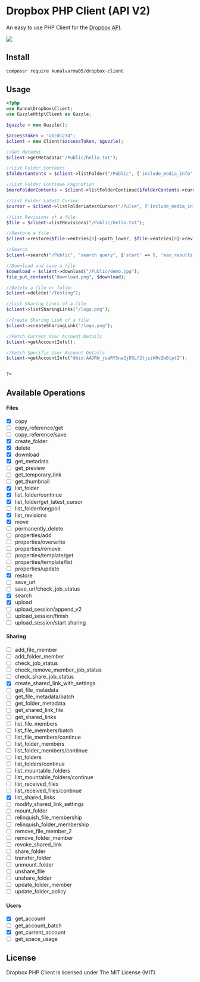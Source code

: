 Dropbox PHP Client (API V2)
===========================
An easy to use PHP Client for the [Dropbox API](https://www.dropbox.com/developers/documentation/http/documentation).

<img src="https://cloud.githubusercontent.com/assets/893057/13731118/b7cf0e4e-e987-11e5-942f-13c53d65da35.png">


## Install
```sh
composer require kunalvarma05/dropbox-client
```

## Usage
```php
<?php
use Kunnu\Dropbox\Client;
use GuzzleHttp\Client as Guzzle;

$guzzle = new Guzzle();

$accessToken = "abcd1234";
$client = new Client($accessToken, $guzzle);

//Get Metadat
$client->getMetadata("/Public/hello.txt");

//List Folder Contents
$folderContents = $client->listFolder("/Public", ['include_media_info' => false, 'recursive' => false, 'include_deleted' => true]);

//List Folder Continue Pagination
$moreFolderContents = $client->listFolderContinue($folderContents->cursor);

//List Folder Latest Cursor
$cursor = $client->listFolderLatestCursor("/Pulse", ['include_media_info' => false, 'recursive' => false]);

//List Revisions of a file
$file = $client->listRevisions("/Public/hello.txt");

//Restore a file
$client->restore($file->entries[0]->path_lower, $file->entries[0]->rev);

//Search
$client->search("/Public", "search query", ['start' => 0, 'max_results' => 20, 'mode' => "filename_and_content"]);

//Download and save a file
$download = $client->download("/Public/demo.jpg");
file_put_contents("download.png", $download);

//Delete a file or folder
$client->delete("/Testing");

//List Sharing Links of a file
$client->listSharingLinks("/logo.png");

//Create Sharing Link of a file
$client->createSharingLink("/logo.png");

//Fetch Current User Account Details
$client->getAccountInfo();

//Fetch Specific User Account Details
$client->getAccountInfo("dbid:AADRW_juaRY5na2jDSLf2tjzikRvZwBlpt2");


?>
```

## Available Operations
#### Files
- [x] copy
- [ ] copy_reference/get
- [ ] copy_reference/save
- [x] create_folder
- [x] delete
- [x] download
- [x] get_metadata
- [ ] get_preview
- [ ] get_temporary_link
- [ ] get_thumbnail
- [x] list_folder
- [x] list_folder/continue
- [x] list_folder/get_latest_cursor
- [ ] list_folder/longpoll
- [x] list_revisions
- [x] move
- [ ] permanently_delete
- [ ] properties/add
- [ ] properties/overwrite
- [ ] properties/remove
- [ ] properties/template/get
- [ ] properties/template/list
- [ ] properties/update
- [x] restore
- [ ] save_url
- [ ] save_url/check_job_status
- [x] search
- [x] upload
- [ ] upload_session/append_v2
- [ ] upload_session/finish
- [ ] upload_session/start sharing

#### Sharing
- [ ] add_file_member
- [ ] add_folder_member
- [ ] check_job_status
- [ ] check_remove_member_job_status
- [ ] check_share_job_status
- [x] create_shared_link_with_settings
- [ ] get_file_metadata
- [ ] get_file_metadata/batch
- [ ] get_folder_metadata
- [ ] get_shared_link_file
- [ ] get_shared_links
- [ ] list_file_members
- [ ] list_file_members/batch
- [ ] list_file_members/continue
- [ ] list_folder_members
- [ ] list_folder_members/continue
- [ ] list_folders
- [ ] list_folders/continue
- [ ] list_mountable_folders
- [ ] list_mountable_folders/continue
- [ ] list_received_files
- [ ] list_received_files/continue
- [x] list_shared_links
- [ ] modify_shared_link_settings
- [ ] mount_folder
- [ ] relinquish_file_membership
- [ ] relinquish_folder_membership
- [ ] remove_file_member_2
- [ ] remove_folder_member
- [ ] revoke_shared_link
- [ ] share_folder
- [ ] transfer_folder
- [ ] unmount_folder
- [ ] unshare_file
- [ ] unshare_folder
- [ ] update_folder_member
- [ ] update_folder_policy

#### Users
- [x] get_account
- [ ] get_account_batch
- [x] get_current_account
- [ ] get_space_usage

## License
Dropbox PHP Client is licensed under The MIT License (MIT).